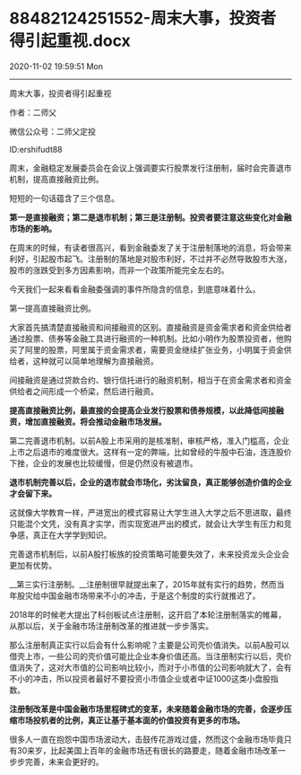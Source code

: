 # 88482124251552-周末大事，投资者得引起重视.docx

2020-11-02 19:59:51 Mon

----

周末大事，投资者得引起重视

作者：二师父

微信公众号：二师父定投

ID:ershifudt88

周末，金融稳定发展委员会在会议上强调要实行股票发行注册制，届时会完善退市机制，提高直接融资比例。

短短的一句话蕴含了三个信息。

__第一是直接融资；第二是退市机制；第三是注册制。投资者要注意这些变化对金融市场的影响。__

在周末的时候，有读者很高兴，看到金融委发了关于注册制落地的消息，将会带来利好，引起股市起飞。注册制的落地是对股市利好，不过并不必然导致股市大涨，股市的涨跌受到多方因素影响，而非一个政策所能完全左右的。

今天我们一起来看看金融委强调的事件所隐含的信息，到底意味着什么。

第一提高直接融资比例。

大家首先搞清楚直接融资和间接融资的区别。直接融资是资金需求者和资金供给者通过股票、债券等金融工具进行融资的一种机制。比如小明作为股票投资者，他购买了阿里的股票，阿里属于资金需求者，需要资金继续扩张业务，小明属于资金供给者，这种就可以简单地理解为直接融资。

间接融资是通过贷款合约、银行信托进行的融资机制，相当于在资金需求者和资金供给者之间形成一个桥梁，然后进行融资。

__提高直接融资比例，最直接的会提高企业发行股票和债券规模，以此降低间接融资，增加直接融资。将会推动金融市场发展。__

第二完善退市机制。以前A股上市采用的是核准制，审核严格，准入门槛高，企业上市之后退市的难度很大。这样有一定的弊端，比如曾经的牛股中石油，连连股价下挫，企业的发展也比较缓慢，但是仍然没有被退市。

__退市机制完善以后，企业的退市就会市场化，劣汰留良，真正能够创造价值的企业才会留下来。__

这就像大学教育一样，严进宽出的模式容易让大学生进入大学之后不思进取，最终只能混个文凭，没有真才实学，而实现宽进严出的模式，就会让大学生有压力和竞争感，真正在大学学到知识。

完善退市机制后，以前A股打板族的投资策略可能要失效了，未来投资龙头企业会更加有优势。

__第三实行注册制。__注册制很早就提出来了，2015年就有实行的趋势，然而当年股灾给中国金融市场带来不小的冲击，于是这个制度的实行就推迟了。

2018年的时候老大提出了科创板试点注册制，这开启了本轮注册制落实的帷幕，从那以后，关于金融市场注册制改革的推进就一步步落实。

那么注册制真正实行以后会有什么影响呢？主要是公司壳价值消失。以前A股可以借壳上市，一些公司的壳价值可能比企业本身价值还高。当注册制实行以后，壳价值消失了，这对大市值的公司影响比较小，而对于小市值的公司影响就大了，会有不小的冲击，所以投资者最好不要投资小市值企业或者中证1000这类小盘股指数。

__注册制改革是中国金融市场里程碑式的变革，未来随着金融市场的完善，会逐步压缩市场投机者的比例，真正让基于基本面的价值投资有更多的市场。__

很多人一直在抱怨中国市场波动大，击鼓传花游戏过盛，然而这个金融市场毕竟只有30来岁，比起美国上百年的金融市场还有很长的路要走，随着金融市场改革一步步完善，未来会更好的。

